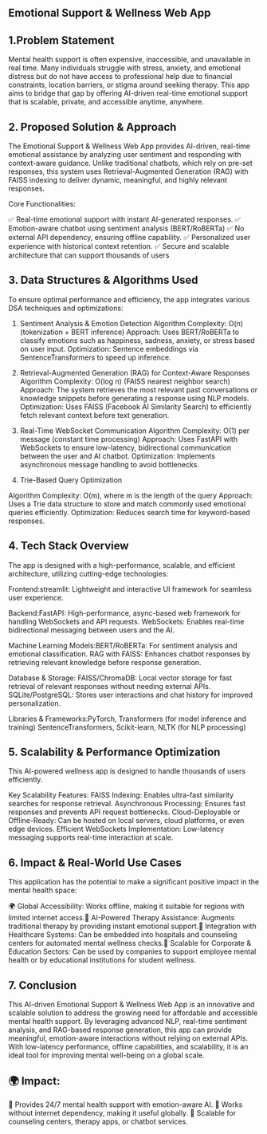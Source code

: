 ## Emotional Support & Wellness Web App

## 1.Problem Statement

Mental health support is often expensive, inaccessible, and unavailable in real time. Many individuals struggle with stress, anxiety, and emotional distress but do not have access to professional help due to financial constraints, location barriers, or stigma around seeking therapy. This app aims to bridge that gap by offering AI-driven real-time emotional support that is scalable, private, and accessible anytime, anywhere.

## 2. Proposed Solution & Approach

The Emotional Support & Wellness Web App provides AI-driven, real-time emotional assistance by analyzing user sentiment and responding with context-aware guidance. Unlike traditional chatbots, which rely on pre-set responses, this system uses Retrieval-Augmented Generation (RAG) with FAISS indexing to deliver dynamic, meaningful, and highly relevant responses.

Core Functionalities:

✅ Real-time emotional support with instant AI-generated responses.
✅ Emotion-aware chatbot using sentiment analysis (BERT/RoBERTa)
✅ No external API dependency, ensuring offline capability.
✅ Personalized user experience with historical context retention.
✅ Secure and scalable architecture that can support thousands of users

## 3. Data Structures & Algorithms Used

To ensure optimal performance and efficiency, the app integrates various DSA techniques and optimizations:
1. Sentiment Analysis & Emotion Detection
Algorithm Complexity: O(n) (tokenization + BERT inference)
Approach: Uses BERT/RoBERTa to classify emotions such as happiness, sadness, anxiety, or stress based on user input.
Optimization: Sentence embeddings via SentenceTransformers to speed up inference.

2. Retrieval-Augmented Generation (RAG) for Context-Aware Responses
Algorithm Complexity: O(log n) (FAISS nearest neighbor search)
Approach: The system retrieves the most relevant past conversations or knowledge snippets before generating a response using NLP models.
Optimization: Uses FAISS (Facebook AI Similarity Search) to efficiently fetch relevant context before text generation.

3. Real-Time WebSocket Communication
Algorithm Complexity: O(1) per message (constant time processing)
Approach: Uses FastAPI with WebSockets to ensure low-latency, bidirectional communication between the user and AI chatbot.
Optimization: Implements asynchronous message handling to avoid bottlenecks.

4. Trie-Based Query Optimization

Algorithm Complexity: O(m), where m is the length of the query
Approach: Uses a Trie data structure to store and match commonly used emotional queries efficiently.
Optimization: Reduces search time for keyword-based responses.

## 4. Tech Stack Overview
The app is designed with a high-performance, scalable, and efficient architecture, utilizing cutting-edge technologies:

Frontend:streamlit: Lightweight and interactive UI framework for seamless user experience.

Backend:FastAPI: High-performance, async-based web framework for handling WebSockets and API requests.
WebSockets: Enables real-time bidirectional messaging between users and the AI.

Machine Learning Models:BERT/RoBERTa: For sentiment analysis and emotional classification.
RAG with FAISS: Enhances chatbot responses by retrieving relevant knowledge before response generation.

Database & Storage:
FAISS/ChromaDB: Local vector storage for fast retrieval of relevant responses without needing external APIs.
SQLite/PostgreSQL: Stores user interactions and chat history for improved personalization.

Libraries & Frameworks:PyTorch, Transformers (for model inference and training)
SentenceTransformers, Scikit-learn, NLTK (for NLP processing)

## 5. Scalability & Performance Optimization
This AI-powered wellness app is designed to handle thousands of users efficiently.

Key Scalability Features:
FAISS Indexing: Enables ultra-fast similarity searches for response retrieval.
Asynchronous Processing: Ensures fast responses and prevents API request bottlenecks.
Cloud-Deployable or Offline-Ready: Can be hosted on local servers, cloud platforms, or even edge devices.
Efficient WebSockets Implementation: Low-latency messaging supports real-time interaction at scale.

## 6. Impact & Real-World Use Cases

This application has the potential to make a significant positive impact in the mental health space:

🌍 Global Accessibility: Works offline, making it suitable for regions with limited internet access.🤖 AI-Powered Therapy Assistance: Augments traditional therapy by providing instant emotional support.🏥 Integration with Healthcare Systems: Can be embedded into hospitals and counseling centers for automated mental wellness checks.📱 Scalable for Corporate & Education Sectors: Can be used by companies to support employee mental health or by educational institutions for student wellness.

## 7. Conclusion

This AI-driven Emotional Support & Wellness Web App is an innovative and scalable solution to address the growing need for affordable and accessible mental health support. By leveraging advanced NLP, real-time sentiment analysis, and RAG-based response generation, this app can provide meaningful, emotion-aware interactions without relying on external APIs. With low-latency performance, offline capabilities, and scalability, it is an ideal tool for improving mental well-being on a global scale.



## 🌍 Impact:
🔹 Provides 24/7 mental health support with emotion-aware AI.
🔹 Works without internet dependency, making it useful globally.
🔹 Scalable for counseling centers, therapy apps, or chatbot services.
